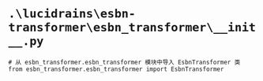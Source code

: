 # `.\lucidrains\esbn-transformer\esbn_transformer\__init__.py`

```
# 从 esbn_transformer.esbn_transformer 模块中导入 EsbnTransformer 类
from esbn_transformer.esbn_transformer import EsbnTransformer
```